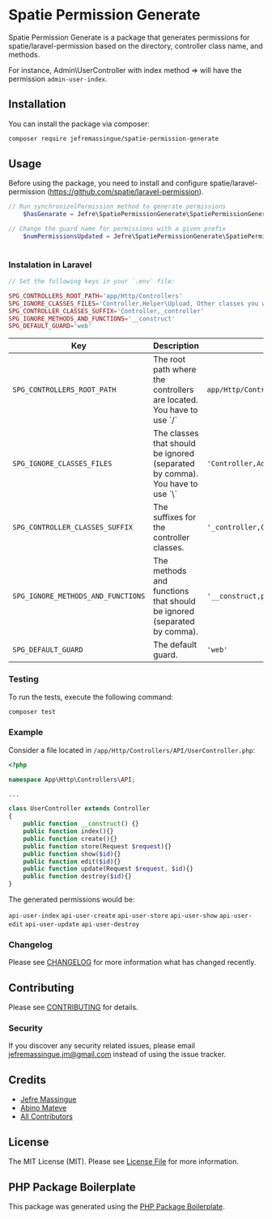 # Spatie Permission Generate

Spatie Permission Generate is a package that generates permissions for spatie/laravel-permission based on the directory, controller class name, and methods. 

For instance, Admin\UserController with index method => will have the permission `admin-user-index`.

## Installation

You can install the package via composer:

```bash
composer require jefremassingue/spatie-permission-generate
```

## Usage

Before using the package, you need to install and configure spatie/laravel-permission (https://github.com/spatie/laravel-permission).
``` php
// Run synchronizelPermission method to generate permissions
    $hasGenarate = Jefre\SpatiePermissionGenerate\SpatiePermissionGenerate::synchronizelPermission();

```

``` php
// Change the guard name for permissions with a given prefix
    $numPermissionsUpdated = Jefre\SpatiePermissionGenerate\SpatiePermissionGenerate::changeGuardWithPrefix('api-', 'api');
    
```
### Instalation in Laravel

``` php
// Set the following keys in your `.env` file:

SPG_CONTROLLERS_ROOT_PATH='app/Http/Controllers'
SPG_IGNORE_CLASSES_FILES='Controller,Helper\Upload, Other classes you want ignore'
SPG_CONTROLLER_CLASSES_SUFFIX='Controller,_controller'
SPG_IGNORE_METHODS_AND_FUNCTIONS='__construct'
SPG_DEFAULT_GUARD='web'

```
<table><thead><tr><th>Key</th><th>Description</th><th>Example</th></tr></thead><tbody><tr><td><code>SPG_CONTROLLERS_ROOT_PATH</code></td><td>The root path where the controllers are located. You have to use `/`</td><td><code>app/Http/Controllers</code></td></tr><tr><td><code>SPG_IGNORE_CLASSES_FILES</code></td><td>The classes that should be ignored (separated by comma). You have to use `\`</td><td><code>'Controller,Admin\PermissionGeneratorController,Helper\Upload'</code></td></tr><tr><td><code>SPG_CONTROLLER_CLASSES_SUFFIX</code></td><td>The suffixes for the controller classes.</td><td><code>'_controller,Controller'</code></td></tr><tr><td><code>SPG_IGNORE_METHODS_AND_FUNCTIONS</code></td><td>The methods and functions that should be ignored (separated by comma).</td><td><code>'__construct,pay'</code></td></tr><tr><td><code>SPG_DEFAULT_GUARD</code></td><td>The default guard.</td><td><code>'web'</code></td></tr></tbody></table>


### Testing

To run the tests, execute the following command:
``` bash
composer test
```

### Example

Consider a file located in `/app/Http/Controllers/API/UserController.php`:

``` php
<?php

namespace App\Http\Controllers\API;

...

class UserController extends Controller
{
    public function __construct() {}
    public function index(){}
    public function create(){}
    public function store(Request $request){}
    public function show($id){}
    public function edit($id){}
    public function update(Request $request, $id){}
    public function destroy($id){}
}

```
The generated permissions would be:

`api-user-index`
`api-user-create`
`api-user-store`
`api-user-show`
`api-user-edit`
`api-user-update`
`api-user-destroy`

### Changelog

Please see [CHANGELOG](CHANGELOG.md) for more information what has changed recently.

## Contributing

Please see [CONTRIBUTING](CONTRIBUTING.md) for details.

### Security

If you discover any security related issues, please email jefremassingue.jm@gmail.com instead of using the issue tracker.

## Credits

- [Jefre Massingue](https://github.com/jefremassingue)
- [Abino Mateve](https://github.com/Albinomateve)
- [All Contributors](../../contributors)

## License

The MIT License (MIT). Please see [License File](LICENSE.md) for more information.

## PHP Package Boilerplate

This package was generated using the [PHP Package Boilerplate](https://laravelpackageboilerplate.com).
